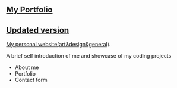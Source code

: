 ## [My Portfolio](https://fzl666.github.io/fzl666/)

## [Updated version](https://fzl666.github.io/React-Portfolio/)


[My personal website(art&design&general)](https://luwenxisong.com). 

A brief self introduction of me and showcase of my coding projects

- About me
- Portfolio
- Contact form


